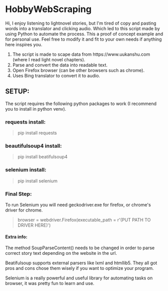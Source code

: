 # HobbyWebScraping

<p>Hi, I enjoy listening to lightnovel stories, but I'm tired of copy and pasting words into a translator and clicking audio.
Which led to this script made by using Python to automate the process. This a proof of concept example and for personal use. Feel free to modify it and fit to your own needs if anything here inspires you.</p>

<ol>
<li>The script is made to scape data from https://www.uukanshu.com (where I read light novel chapters). </li> 
<li>Parse and convert the data into readable text.                                                      </li> 
<li>Open Firefox browser (can be other browsers such as chrome).                                        </li> 
<li>Uses Bing translator to convert it to audio.                                                        </li> 
</ol>

<h2> SETUP: </h2>
<p>The script requires the following python packages to work (I recommend you to install in python venv).</p>

<h3>requests install:</h3> 

>pip install requests

<h3>beautifulsoup4 install:</h3>

>pip install beatifulsoup4

<h3>selenium install:</h3>

>pip install selenium

<h3>Final Step:</h3>

<p> To run Selenium you will need geckodriver.exe for firefox, or chrome's driver for chrome. </p>

> browser = webdriver.Firefox(executable_path = r'(PUT PATH TO DRIVER HERE)') 

<h4>Extra info:</h4>
  
<p> The method SoupParseContent() needs to be changed in order to parse correct story text depending on the website in the url.

Beatifulsoup supports external parsers like lxml and htmllib5. They all got pros and cons chose them wisely if you want to optimize your program.

Selenium is a really powerful and useful library for automating tasks on browser, it was pretty fun to learn and use.
<p>
